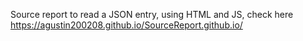 Source report to read a JSON entry, using HTML and JS, check here https://agustin200208.github.io/SourceReport.github.io/
